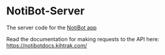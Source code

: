 # NotiBot-Server
The server code for the [NotiBot app](https://github.com/KihtrakRaknas/NotiBot)

Read the documentation for making requests to the API here: https://notibotdocs.kihtrak.com/

